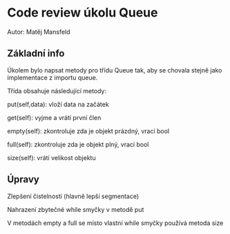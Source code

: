 # Code review úkolu Queue

Autor: Matěj Mansfeld

## Základní info

Úkolem bylo napsat metody pro třídu Queue tak, aby se chovala stejně jako implementace z importu queue.

Třída obsahuje následující metody:

put(self,data): vloží data na začátek

get(self): vyjme a vrátí první člen

empty(self): zkontroluje zda je objekt prázdný, vrací bool

full(self): zkontroluje zda je objekt plný, vrací bool

size(self): vrátí velikost objektu

## Úpravy

Zlepšení čistelnosti (hlavně lepší segmentace)

Nahrazení zbytečné while smyčky v metodě put

V metodách empty a full se místo vlastní while smyčky používá metoda size